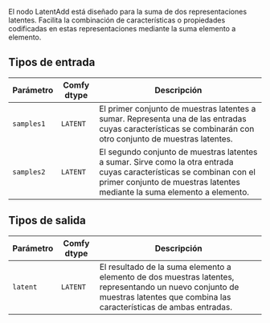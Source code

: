 
El nodo LatentAdd está diseñado para la suma de dos representaciones latentes. Facilita la combinación de características o propiedades codificadas en estas representaciones mediante la suma elemento a elemento.
## Tipos de entrada

| Parámetro    | Comfy dtype | Descripción |
|--------------|-------------|-------------|
| `samples1`   | `LATENT`    | El primer conjunto de muestras latentes a sumar. Representa una de las entradas cuyas características se combinarán con otro conjunto de muestras latentes. |
| `samples2`   | `LATENT`    | El segundo conjunto de muestras latentes a sumar. Sirve como la otra entrada cuyas características se combinan con el primer conjunto de muestras latentes mediante la suma elemento a elemento. |

## Tipos de salida

| Parámetro | Comfy dtype | Descripción |
|-----------|-------------|-------------|
| `latent`  | `LATENT`    | El resultado de la suma elemento a elemento de dos muestras latentes, representando un nuevo conjunto de muestras latentes que combina las características de ambas entradas. |